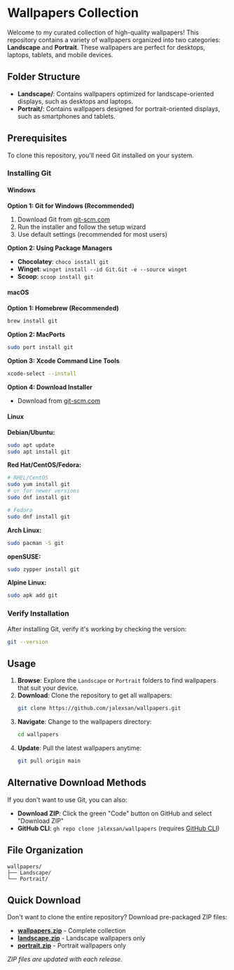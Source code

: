 # Wallpapers Collection
Welcome to my curated collection of high-quality wallpapers! This repository contains a variety of wallpapers organized into two categories: **Landscape** and **Portrait**. These wallpapers are perfect for desktops, laptops, tablets, and mobile devices.

## Folder Structure
- **Landscape/**: Contains wallpapers optimized for landscape-oriented displays, such as desktops and laptops.
- **Portrait/**: Contains wallpapers designed for portrait-oriented displays, such as smartphones and tablets.

## Prerequisites
To clone this repository, you'll need Git installed on your system.

### Installing Git

#### Windows
**Option 1: Git for Windows (Recommended)**
1. Download Git from [git-scm.com](https://git-scm.com/download/win)
2. Run the installer and follow the setup wizard
3. Use default settings (recommended for most users)

**Option 2: Using Package Managers**
- **Chocolatey**: `choco install git`
- **Winget**: `winget install --id Git.Git -e --source winget`
- **Scoop**: `scoop install git`

#### macOS
**Option 1: Homebrew (Recommended)**
```bash
brew install git
```

**Option 2: MacPorts**
```bash
sudo port install git
```

**Option 3: Xcode Command Line Tools**
```bash
xcode-select --install
```

**Option 4: Download Installer**
- Download from [git-scm.com](https://git-scm.com/download/mac)

#### Linux

**Debian/Ubuntu:**
```bash
sudo apt update
sudo apt install git
```

**Red Hat/CentOS/Fedora:**
```bash
# RHEL/CentOS
sudo yum install git
# or for newer versions
sudo dnf install git

# Fedora
sudo dnf install git
```

**Arch Linux:**
```bash
sudo pacman -S git
```

**openSUSE:**
```bash
sudo zypper install git
```

**Alpine Linux:**
```bash
sudo apk add git
```

### Verify Installation
After installing Git, verify it's working by checking the version:
```bash
git --version
```

## Usage
1. **Browse**: Explore the `Landscape` or `Portrait` folders to find wallpapers that suit your device.
2. **Download**: Clone the repository to get all wallpapers:
   ```bash
   git clone https://github.com/jalexsan/wallpapers.git
   ```
3. **Navigate**: Change to the wallpapers directory:
   ```bash
   cd wallpapers
   ```
4. **Update**: Pull the latest wallpapers anytime:
   ```bash
   git pull origin main
   ```

## Alternative Download Methods
If you don't want to use Git, you can also:
- **Download ZIP**: Click the green "Code" button on GitHub and select "Download ZIP"
- **GitHub CLI**: `gh repo clone jalexsan/wallpapers` (requires [GitHub CLI](https://cli.github.com/))

## File Organization
```
wallpapers/
├── Landscape/
└── Portrait/

```

## Quick Download
Don't want to clone the entire repository? Download pre-packaged ZIP files:

- **[wallpapers.zip](https://github.com/jalexsan/wallpapers/releases/latest/download/wallpapers.zip)** - Complete collection
- **[landscape.zip](https://github.com/jalexsan/wallpapers/releases/latest/download/landscape.zip)** - Landscape wallpapers only
- **[portrait.zip](https://github.com/jalexsan/wallpapers/releases/latest/download/portrait.zip)** - Portrait wallpapers only

*ZIP files are updated with each release.*
